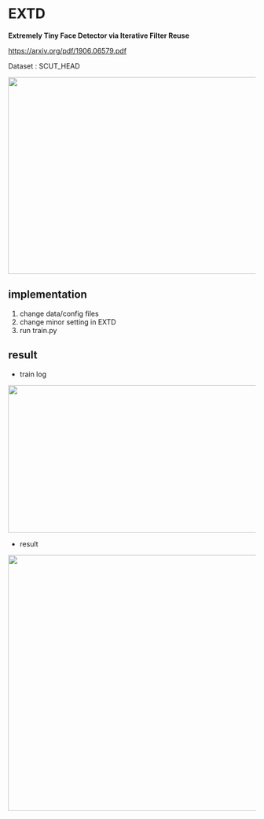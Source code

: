 # EXTD
**Extremely Tiny Face Detector via Iterative Filter Reuse**

https://arxiv.org/pdf/1906.06579.pdf

Dataset : SCUT_HEAD

<p align="center">
  <img width="880" height="400" src="https://github.com/SeungyounShin/EXTD/blob/master/img/overall_framework.png?raw=true
">
</p>

## implementation
1. change data/config files
2. change minor setting in EXTD
3. run train.py


## result
+ train log

<p align="center">
  <img width="800" height="300" src="https://github.com/SeungyounShin/EXTD/blob/master/img/%E1%84%89%E1%85%B3%E1%84%8F%E1%85%B3%E1%84%85%E1%85%B5%E1%86%AB%E1%84%89%E1%85%A3%E1%86%BA%202019-07-25%20%E1%84%8B%E1%85%A9%E1%84%92%E1%85%AE%202.55.21.png?raw=true">
</p>


+ result

<p align="center">
  <img width="520" height="520" src="https://github.com/SeungyounShin/EXTD/blob/master/img/result.png?raw=true">
</p>


